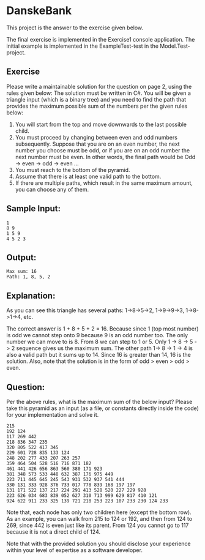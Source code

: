 # DanskeBank

This project is the answer to the exercise given below.

The final exercise is implemented in the Exercise1 console application.
The initial example is implemented in the ExampleTest-test in the Model.Test-project.

## Exercise
Please write a maintainable solution for the question on page 2, using the rules given below:
The solution must be written in C#.
You will be given a triangle input (which is a binary tree) and you need to find the path that provides the maximum possible sum of the numbers per the given rules below:
1. You will start from the top and move downwards to the last possible child.
2. You must proceed by changing between even and odd numbers subsequently. Suppose that you are on an even number, the next number you choose must be odd, or if you are on an odd number the next number must be even. In other words, the final path would be Odd -> even -> odd -> even …
3. You must reach to the bottom of the pyramid.
4. Assume that there is at least one valid path to the bottom.
5. If there are multiple paths, which result in the same maximum amount, you can choose any of them.

## Sample Input:
```
1
8 9
1 5 9
4 5 2 3
```

## Output:
```
Max sum: 16
Path: 1, 8, 5, 2
```

## Explanation:
As you can see this triangle has several paths: 1->8->5->2, 1->9->9->3, 1->8->1->4, etc.

The correct answer is 1 + 8 + 5 + 2 = 16. Because since 1 (top most number) is odd we cannot step onto 9 because 9 is an odd number too. The only number we can move to is 8. From 8 we can step to 1 or 5. Only 1 -> 8 -> 5 -> 2 sequence gives us the maximum sum. The other path 1-> 8 -> 1 -> 4 is also a valid path but it sums up to 14. Since 16 is greater than 14, 16 is the solution. Also, note that the solution is in the form of odd > even > odd > even.

## Question:
Per the above rules, what is the maximum sum of the below input? Please take this pyramid as an input (as a file, or constants directly inside the code) for your implementation and solve it.
```
215
192 124
117 269 442
218 836 347 235
320 805 522 417 345
229 601 728 835 133 124
248 202 277 433 207 263 257
359 464 504 528 516 716 871 182
461 441 426 656 863 560 380 171 923
381 348 573 533 448 632 387 176 975 449
223 711 445 645 245 543 931 532 937 541 444
330 131 333 928 376 733 017 778 839 168 197 197
131 171 522 137 217 224 291 413 528 520 227 229 928
223 626 034 683 839 052 627 310 713 999 629 817 410 121
924 622 911 233 325 139 721 218 253 223 107 233 230 124 233
```
Note that, each node has only two children here (except the bottom row). As an example, you can walk from 215 to 124 or 192, and then from 124 to 269, since 442 is even just like its parent. From 124 you cannot go to 117 because it is not a direct child of 124.

Note that with the provided solution you should disclose your experience within your level of expertise as a software developer.
